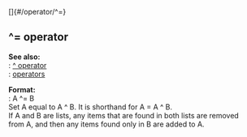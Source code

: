 []{#/operator/^=}    
## \^= operator    
**See also:**    
:   [\^ operator](/ref/operator/%5E/%5E.md)    
:   [operators](/ref/operator/operator.md)    
<!-- -->    
**Format:**    
:   A \^= B    
Set A equal to A \^ B. It is shorthand for A = A \^ B.    
If A and B are lists, any items that are found in both lists are removed    
from A, and then any items found only in B are added to A.  